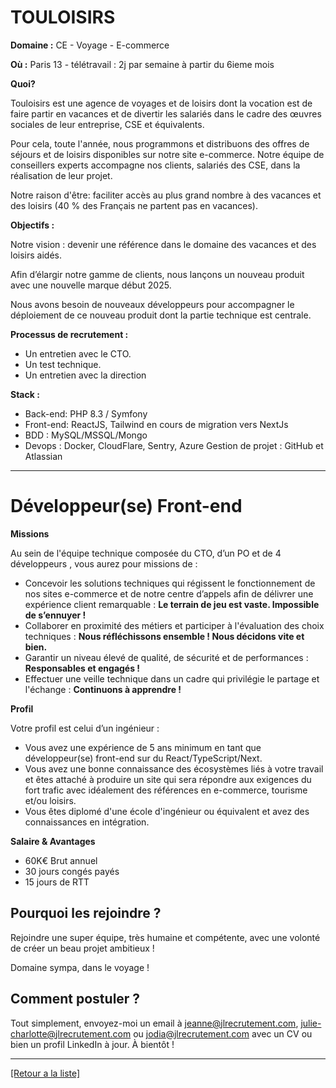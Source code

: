 #  TOULOISIRS

**Domaine :** CE - Voyage - E-commerce

**Où :** Paris 13 - télétravail : 2j par semaine à partir du 6ieme mois

**Quoi?** 

Touloisirs est une agence de voyages et de loisirs dont la vocation est de faire partir en vacances et de divertir les salariés dans le cadre des œuvres sociales de leur entreprise, CSE et équivalents.

Pour cela, toute l'année, nous programmons et distribuons des offres de séjours et de loisirs disponibles sur notre site e-commerce. Notre équipe de conseillers experts accompagne nos clients, salariés des CSE, dans la réalisation de leur projet.

Notre raison d'être: faciliter accès au plus grand nombre à des vacances et des loisirs (40 % des Français ne partent pas en vacances).

**Objectifs :**

Notre vision : devenir une référence dans le domaine des vacances et des loisirs aidés.

Afin d’élargir notre gamme de clients, nous lançons un nouveau produit avec une nouvelle marque début 2025.

Nous avons besoin de nouveaux développeurs pour accompagner le déploiement de ce nouveau produit dont la partie technique est centrale.

**Processus de recrutement :**

- Un entretien avec le CTO. 
- Un test technique.
- Un entretien avec la direction

**Stack :**

- Back-end: PHP 8.3 / Symfony
- Front-end: ReactJS, Tailwind en cours de migration vers NextJs
- BDD : MySQL/MSSQL/Mongo
- Devops : Docker, CloudFlare, Sentry, Azure Gestion de projet : GitHub et Atlassian
 
-----

# Développeur(se) Front-end

**Missions**

Au sein de l'équipe technique composée du CTO, d’un PO et de 4 développeurs , vous aurez pour missions de :

- Concevoir les solutions techniques qui régissent le fonctionnement de nos sites e-commerce et de notre centre d’appels afin de délivrer une expérience client remarquable : **Le terrain de jeu est vaste. Impossible de s’ennuyer !**
- Collaborer en proximité des métiers et participer à l'évaluation des choix techniques : **Nous réfléchissons ensemble ! Nous décidons vite et bien.**
- Garantir un niveau élevé de qualité, de sécurité et de performances : **Responsables et engagés !**
- Effectuer une veille technique dans un cadre qui privilégie le partage et l'échange : **Continuons à apprendre !**

**Profil**

Votre profil est celui d’un ingénieur :

- Vous avez une expérience de 5 ans minimum en tant que développeur(se) front-end sur du React/TypeScript/Next.
- Vous avez une bonne connaissance des écosystèmes liés à votre travail et êtes attaché à produire un site qui sera répondre aux exigences du fort trafic avec idéalement des références en e-commerce, tourisme et/ou loisirs.
- Vous êtes diplomé d'une école d'ingénieur ou équivalent et avez des connaissances en intégration.

**Salaire & Avantages**

* 60K€ Brut annuel
* 30 jours congés payés
* 15 jours de RTT

## Pourquoi les rejoindre ?

Rejoindre une super équipe, très humaine et compétente, avec une volonté de créer un beau projet ambitieux !

Domaine sympa, dans le voyage ! 

## Comment postuler ?

Tout simplement, envoyez-moi un email à jeanne@jlrecrutement.com, julie-charlotte@jlrecrutement.com ou jodia@jlrecrutement.com avec un CV ou bien un profil LinkedIn à jour. À bientôt ! 

 ----
<a href="https://github.com/jlondiche/job-board-php/blob/master/README.md">[Retour a la liste]</a>